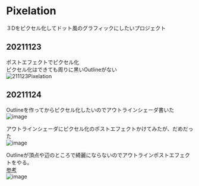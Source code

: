 # Pixelation
３Dをピクセル化してドット風のグラフィックにしたいプロジェクト<br>

## 20211123
ポストエフェクトでピクセル化<br>
ピクセル化はできても周りに黒いOutlineがない<br>
![211123Pixelation](https://user-images.githubusercontent.com/36768869/143039397-7fc8f830-3e2d-4f58-bb4b-2109519d9b56.gif)


## 20211124
Outlineを作ってからピクセル化したいのでアウトラインシェーダ書いた<br>
![image](https://user-images.githubusercontent.com/36768869/143262436-67aa3eae-9fe1-4219-912d-dbf74067d93d.png)


アウトラインシェーダにピクセル化のポストエフェクトかけてみたが、だめだった<br>
![image](https://user-images.githubusercontent.com/36768869/143262964-875e03f8-a9cf-4bdb-9a1f-6d5f5cfe8087.png)



Outlineが頂点や辺のところで綺麗にならないのでアウトラインポストエフェクトをやる。<br>
[参考](https://qiita.com/Shinoda_Naoki/items/734fee861fe8abfca228#%E3%82%B3%E3%83%BC%E3%83%89%E3%81%AE%E8%AA%AC%E6%98%8E)<br>
![image](https://user-images.githubusercontent.com/36768869/143259904-a9400ca9-6723-4f3c-8c49-78af62d949cf.png)

